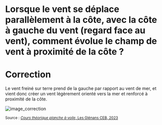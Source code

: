 # Lorsque le vent se déplace parallèlement à la côte, avec la côte à gauche du vent (regard face au vent), comment évolue le champ de vent à proximité de la côte ?

# Correction 
Le vent freiné sur terre prend de la gauche par rapport au vent de mer, et vient donc créer un vent légèrement orienté vers la mer et renforcé à proximité de la côte.

![image_correction](images/effet_side_droit.png)

<small>Source : [*Cours théorique planche à voile*, Les Glénans CEB, 2023](https://encadrementbenevole.glenans.asso.fr/wp-content/uploads/2023/07/Cours-theorique-PAV-Version-1.pdf) </small>